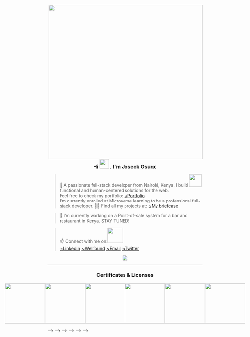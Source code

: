 <img align="right" width="500" src="https://www.web24zone.com/wp-content/uploads/2022/09/2c778e_89d09c380b7b4a09bcdbcb329c4734b3_mv2.gif">
 <h3 align="center"> Hi <img src="https://media.giphy.com/media/hvRJCLFzcasrR4ia7z/giphy.gif" width="30px"/>
, I'm Joseck Osugo</h3>

>👀  A passionate full-stack developer from Nairobi, Kenya.
>I build <img src="https://media.giphy.com/media/WUlplcMpOCEmTGBtBW/giphy.gif" width="40"> functional and human-centered solutions for the web.<br>
> Feel free to check my portfolio:
[↘︎Portfolio](https://osugo.netlify.app/)<br>
> I'm currently enrolled at Microverse learning to be a professional full-stack developer.
> 👨‍💻 Find all my projects at: [↘︎My briefcase](https://github.com/0sugo?tab=repositories)<br>

> 🔭 I’m currently working on a Point-of-sale system for a bar and restaurant in Kenya. STAY TUNED!

> 📫 Connect with me on:<img src="https://github.com/TheDudeThatCode/TheDudeThatCode/blob/master/Assets/Handshake.gif" width="50"> <br>
[↘︎Linkedin](https://www.linkedin.com/in/joseck-osugo/) 
[↘︎Wellfound](https://wellfound.com/u/joseck-osugo)
[↘︎Email](mailto:josugo38@gmail.com)
[↘︎Twitter](https://twitter.com/osugo5)
<p align="center">
<img src="https://komarev.com/ghpvc/?username=0sugo&style=for-the-badge&label=PROFILE+VISITORS">
</p>

<hr>
 <h3 align="center" style="display: flex; justify-content: center;">Certificates & Licenses</h3>
 <div style="display: flex; justify-content: center;">
 <img src = "https://api.accredible.com/v1/frontend/credential_website_embed_image/badge/70100858" width="130"></img>
 <img src = "https://api.accredible.com/v1/frontend/credential_website_embed_image/badge/72351775" width="130"></img>
 <img src = "https://api.accredible.com/v1/frontend/credential_website_embed_image/badge/74440096" width="130"></img>
 <img src = "https://api.accredible.com/v1/frontend/credential_website_embed_image/badge/77337429" width="130"></img>
 <img src = "https://api.accredible.com/v1/frontend/credential_website_embed_image/badge/79785465" width="130"></img>
 <img src = "https://api.accredible.com/v1/frontend/credential_website_embed_image/badge/82740620" width="130"></img>
 
</div>


<!--
**0sugo/0sugo** is a ✨ _special_ ✨ repository because its `README.md` (this file) appears on your GitHub profile.

Here are some ideas to get you started:

- 🔭 I’m currently working on ...
- 🌱 I’m currently learning ...
- 👯 I’m looking to collaborate on ...
- 🤔 I’m looking for help with ...
- 💬 Ask me about ...
- 📫 How to reach me: ...
- 😄 Pronouns: ...
- ⚡ Fun fact: ....
-->
-->
-->
-->
-->
-->
-->
